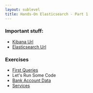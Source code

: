 ```yaml
---
layout: sublevel
title: Hands-On Elasticsearch - Part 1
---
```



### Important stuff:

* [Kibana Url](https://search-nddg-elasticsearch-fun-tofdyfevowxw3uvg6jyaml5brq.us-west-2.es.amazonaws.com/_plugin/kibana/app/kibana#/home?_g=())
* [Elasticsearch Url](https://search-nddg-elasticsearch-fun-tofdyfevowxw3uvg6jyaml5brq.us-west-2.es.amazonaws.com/)

### Exercises

* [First Queries](first-queries)
* Let's Run Some Code
* [Bank Account Data](banks)
* [Services](services)
